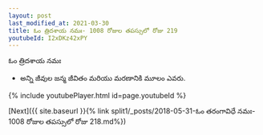 ```yaml
---
layout: post
last_modified_at: 2021-03-30
title: ఓం త్రిదశాయ నమః- 1008 రోజుల తపస్సులో రోజు 219
youtubeId: I2xDKz42xPY
---
```

 
 
 ఓం త్రిదశాయ నమః  
 
 -  అన్ని జీవుల జన్మ జీవితం మరియు మరణానికి మూలం ఎవరు. 
 
  
 
  
 
 
 
 
 
 


{% include youtubePlayer.html id=page.youtubeId %}
 
[Next]({{ site.baseurl }}{% link  split1/_posts/2018-05-31-ఓం తరంగావిధే నమః- 1008 రోజుల తపస్సులో రోజు 218.md%})
 
